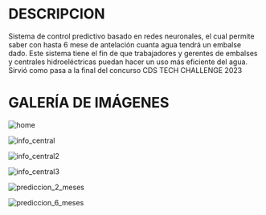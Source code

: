 # DESCRIPCION
Sistema de control predictivo basado en redes neuronales, el cual permite saber con hasta 6 mese de antelación cuanta agua tendrá un embalse dado. Este sistema tiene el fin de que trabajadores y gerentes de embalses y centrales hidroeléctricas puedan hacer un uso más eficiente del agua.
Sirvió como pasa a la final del concurso CDS TECH CHALLENGE 2023
# GALERÍA DE IMÁGENES
![home](https://user-images.githubusercontent.com/85875718/229835404-97ebd672-9d77-45f3-81bd-9ee3dcf40507.png)

![info_central](https://user-images.githubusercontent.com/85875718/229835414-cfffbab1-a146-4ed5-818d-c2d4c32d952a.png)

![info_central2](https://user-images.githubusercontent.com/85875718/229835420-867a49e5-cc84-426f-9b07-a7043fc2d320.png)

![info_central3](https://user-images.githubusercontent.com/85875718/229835447-e719c853-14d7-4a50-b86f-067fa60b04e3.png)

![prediccion_2_meses](https://user-images.githubusercontent.com/85875718/229835469-6e1e52a8-c50f-4156-96d8-75699ec4f1db.png)

![prediccion_6_meses](https://user-images.githubusercontent.com/85875718/229835486-c9999ebc-70bd-47c6-93eb-72f31c5dd68f.png)
